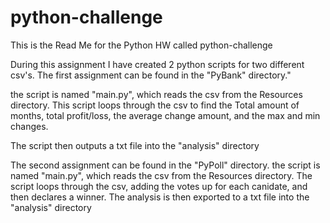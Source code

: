 # python-challenge

This is the Read Me for the Python HW called python-challenge

During this assignment I have created 2 python scripts for two different csv's.
The first assignment can be found in the "PyBank" directory."

the script is named "main.py", which reads the csv from the Resources directory.
This script loops through the csv to find the Total amount of months, total profit/loss, the average change amount, and the max and min changes.

The script then outputs a txt file into the "analysis" directory

The second assignment can be found in the "PyPoll" directory.
the script is named "main.py", which reads the csv from the Resources directory.
The script loops through the csv, adding the votes up for each canidate, and then declares a winner.
The analysis is then exported to a txt file into the "analysis" directory
